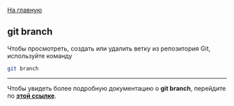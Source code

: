 [На главную](../readme.md)

## git branch

Чтобы просмотреть, создать или удалить ветку из репозитория Git, используйте команду

```bash
git branch
```

---

Чтобы увидеть более подробную документацию о **git branch**, перейдите по **[этой ссылке](https://www.yourtodo.ru/posts/13/#branch)**.